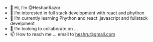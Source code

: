 - 👋 Hi, I’m @HeshanRazor
- 👀 I’m interested in full stack development with react and phython
- 🌱 I’m currently learning Phython and react ,javascript and fullstack develpment
- 💞️ I’m looking to collaborate on ...
- 📫 How to reach me ... email to heshru@gmail.com

<!---
HeshanRazor/HeshanRazor is a ✨ special ✨ repository because its `README.md` (this file) appears on your GitHub profile.
You can click the Preview link to take a look at your changes.
--->
